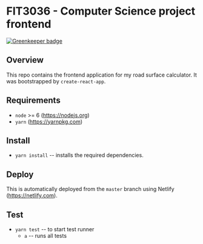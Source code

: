 # FIT3036 - Computer Science project frontend

[![Greenkeeper badge](https://badges.greenkeeper.io/dylanpinn/FIT3036-frontend.svg)](https://greenkeeper.io/)

## Overview

This repo contains the frontend application for my road surface calculator. It
was bootstrapped by `create-react-app`.

## Requirements

* `node` >= 6 (https://nodejs.org)
* `yarn` (https://yarnpkg.com)

## Install

* `yarn install` -- installs the required dependencies.

## Deploy

This is automatically deployed from the `master` branch using Netlify
(https://netlify.com).

## Test

* `yarn test` -- to start test runner
  * `a` -- runs all tests
